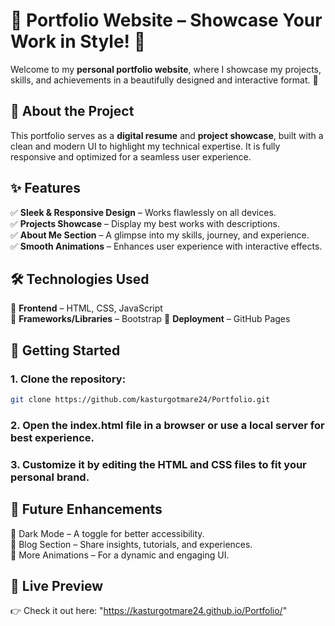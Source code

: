 # 🌟 Portfolio Website – Showcase Your Work in Style! 🎨

Welcome to my **personal portfolio website**, where I showcase my projects, skills, and achievements in a beautifully designed and interactive format. 🚀  

## 🎯 About the Project

This portfolio serves as a **digital resume** and **project showcase**, built with a clean and modern UI to highlight my technical expertise. It is fully responsive and optimized for a seamless user experience.

## ✨ Features

✅ **Sleek & Responsive Design** – Works flawlessly on all devices.  
✅ **Projects Showcase** – Display my best works with descriptions.  
✅ **About Me Section** – A glimpse into my skills, journey, and experience.   
✅ **Smooth Animations** – Enhances user experience with interactive effects.  

## 🛠 Technologies Used

🔹 **Frontend** – HTML, CSS, JavaScript  
🔹 **Frameworks/Libraries** – Bootstrap 
🔹 **Deployment** – GitHub Pages  

## 🚀 Getting Started

### 1. Clone the repository:  
   ```sh
   git clone https://github.com/kasturgotmare24/Portfolio.git
   ```
### 2. Open the index.html file in a browser or use a local server for best experience.

### 3. Customize it by editing the HTML and CSS files to fit your personal brand.

## 📌 Future Enhancements
🔹 Dark Mode – A toggle for better accessibility.<br>
🔹 Blog Section – Share insights, tutorials, and experiences.<br>
🔹 More Animations – For a dynamic and engaging UI.<br>

## 🎨 Live Preview
👉 Check it out here: "https://kasturgotmare24.github.io/Portfolio/"


